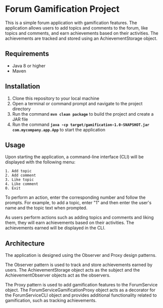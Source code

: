 
# Forum Gamification Project
This is a simple forum application with gamification features. The application allows users to add topics and comments to the forum, like topics and comments, and earn achievements based on their activities. The achievements are tracked and stored using an AchievementStorage object.

## Requirements
- Java 8 or higher
-  Maven

## Installation

1. Clone this repository to your local machine
2. Open a terminal or command prompt and navigate to the project directory
3. Run the command **`mvn clean package`** to build the project and create a JAR file
4. Run the command **`java -cp target/gamification-1.0-SNAPSHOT.jar com.mycompany.app.App`** to start the application

## Usage
Upon starting the application, a command-line interface (CLI) will be displayed with the following menu:

```shell-session
1. Add topic
2. Add comment
3. Like topic
4. Like comment
0. Exit
```

To perform an action, enter the corresponding number and follow the prompts. For example, to add a topic, enter "1" and then enter the user's name and the topic text when prompted.

As users perform actions such as adding topics and comments and liking them, they will earn achievements based on their activities. The achievements earned will be displayed in the CLI.

## Architecture
The application is designed using the Observer and Proxy design patterns.

The Observer pattern is used to track and store achievements earned by users. The AchievementStorage object acts as the subject and the AchievementObserver objects act as the observers.

The Proxy pattern is used to add gamification features to the ForumService object. The ForumServiceGamificationProxy object acts as a decorator for the ForumServiceCLI object and provides additional functionality related to gamification, such as tracking achievements.

